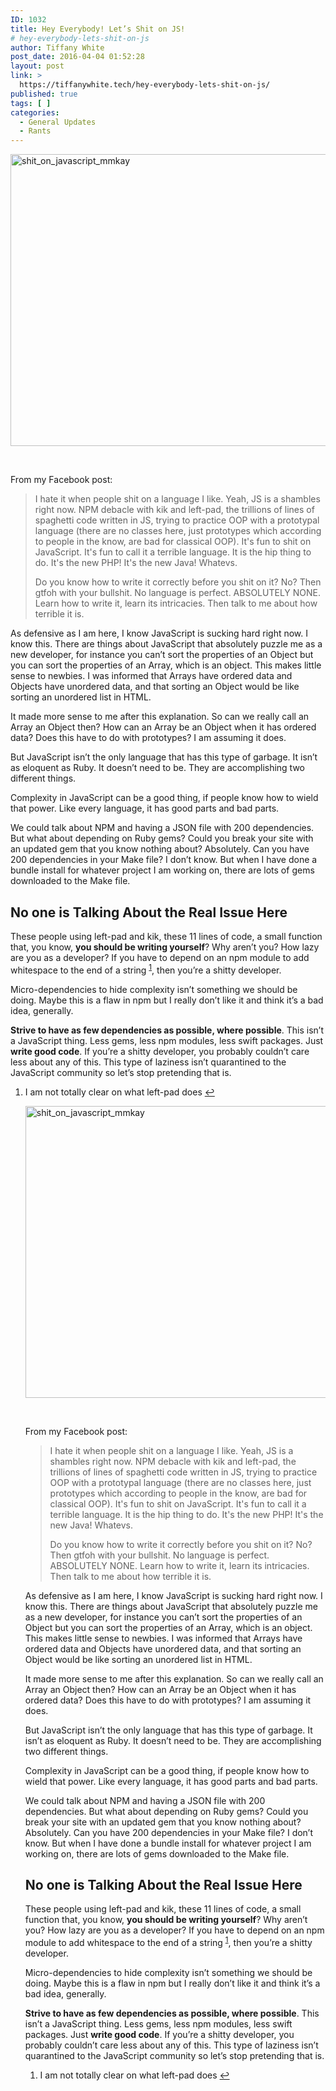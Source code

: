 ```yaml
---
ID: 1032
title: Hey Everybody! Let’s Shit on JS!
# hey-everybody-lets-shit-on-js
author: Tiffany White
post_date: 2016-04-04 01:52:28
layout: post
link: >
  https://tiffanywhite.tech/hey-everybody-lets-shit-on-js/
published: true
tags: [ ]
categories:
  - General Updates
  - Rants
---
```



<a href="http://helloburgh.me/wp-content/uploads/2016/04/shitonjs.jpeg" rel="attachment wp-att-1035"><img class="aligncenter size-large wp-image-1035" src="http://helloburgh.me/wp-content/uploads/2016/04/shitonjs-1024x683.jpeg" alt="shit_on_javascript_mmkay" width="700" height="467" /></a>

&nbsp;

From my Facebook post:
<blockquote>I hate it when people shit on a language I like. Yeah, JS is a shambles right now. NPM debacle with kik and left-pad, the trillions of lines of spaghetti code written in JS, trying to practice OOP with a prototypal language (there are no classes here, just prototypes which according to people in the know, are bad for classical OOP). It's fun to shit on JavaScript. It's fun to call it a terrible language. It is the hip thing to do. It's the new PHP! It's the new Java! Whatevs.

Do you know how to write it correctly before you shit on it? No? Then gtfoh with your bullshit. No language is perfect. ABSOLUTELY NONE. Learn how to write it, learn its intricacies. Then talk to me about how terrible it is.</blockquote>
As defensive as I am here, I know JavaScript is sucking hard right now. I know this. There are things about JavaScript that absolutely puzzle me as a new developer, for instance you can’t sort the properties of an Object but you can sort the properties of an Array, which is an object. This makes little sense to newbies. I was informed that Arrays have ordered data and Objects have unordered data, and that sorting an Object would be like sorting an unordered list in HTML.

It made more sense to me after this explanation. So can we really call an Array an Object then? How can an Array be an Object when it has ordered data? Does this have to do with prototypes? I am assuming it does.

But JavaScript isn’t the only language that has this type of garbage. It isn’t as eloquent as Ruby. It doesn’t need to be. They are accomplishing two different things.

Complexity in JavaScript can be a good thing, if people know how to wield that power. Like every language, it has good parts and bad parts.

We could talk about NPM and having a JSON file with 200 dependencies. But what about depending on Ruby gems? Could you break your site with an updated gem that you know nothing about? Absolutely. Can you have 200 dependencies in your Make file? I don’t know. But when I have done a bundle install for whatever project I am working on, there are lots of gems downloaded to the Make file.
<h2>No one is Talking About the Real Issue Here</h2>
These people using left-pad and kik, these 11 lines of code, a small function that, you know, <strong>you should be writing yourself</strong>? Why aren’t you? How lazy are you as a developer? If you have to depend on an npm module to add whitespace to the end of a string <sup><a id="ffn1" class="footnote" href="#fn1">1</a></sup>, then you’re a shitty developer.

Micro-dependencies to hide complexity isn’t something we should be doing. Maybe this is a flaw in npm but I really don’t like it and think it’s a bad idea, generally.

<strong>Strive to have as few dependencies as possible, where possible</strong>. This isn’t a JavaScript thing. Less gems, less npm modules, less swift packages. Just <strong>write good code</strong>. If you’re a shitty developer, you probably couldn’t care less about any of this. This type of laziness isn’t quarantined to the JavaScript community so let’s stop pretending that is.
<ol id="footnotes">
	<li id="fn1">I am not totally clear on what left-pad does <a href="#ffn1">↩︎</a></li>



<a href="http://helloburgh.me/wp-content/uploads/2016/04/shitonjs.jpeg" rel="attachment wp-att-1035"><img class="aligncenter size-large wp-image-1035" src="http://helloburgh.me/wp-content/uploads/2016/04/shitonjs-1024x683.jpeg" alt="shit_on_javascript_mmkay" width="700" height="467" /></a>

&nbsp;

From my Facebook post:
<blockquote>I hate it when people shit on a language I like. Yeah, JS is a shambles right now. NPM debacle with kik and left-pad, the trillions of lines of spaghetti code written in JS, trying to practice OOP with a prototypal language (there are no classes here, just prototypes which according to people in the know, are bad for classical OOP). It's fun to shit on JavaScript. It's fun to call it a terrible language. It is the hip thing to do. It's the new PHP! It's the new Java! Whatevs.

Do you know how to write it correctly before you shit on it? No? Then gtfoh with your bullshit. No language is perfect. ABSOLUTELY NONE. Learn how to write it, learn its intricacies. Then talk to me about how terrible it is.</blockquote>
As defensive as I am here, I know JavaScript is sucking hard right now. I know this. There are things about JavaScript that absolutely puzzle me as a new developer, for instance you can’t sort the properties of an Object but you can sort the properties of an Array, which is an object. This makes little sense to newbies. I was informed that Arrays have ordered data and Objects have unordered data, and that sorting an Object would be like sorting an unordered list in HTML.

It made more sense to me after this explanation. So can we really call an Array an Object then? How can an Array be an Object when it has ordered data? Does this have to do with prototypes? I am assuming it does.

But JavaScript isn’t the only language that has this type of garbage. It isn’t as eloquent as Ruby. It doesn’t need to be. They are accomplishing two different things.

Complexity in JavaScript can be a good thing, if people know how to wield that power. Like every language, it has good parts and bad parts.

We could talk about NPM and having a JSON file with 200 dependencies. But what about depending on Ruby gems? Could you break your site with an updated gem that you know nothing about? Absolutely. Can you have 200 dependencies in your Make file? I don’t know. But when I have done a bundle install for whatever project I am working on, there are lots of gems downloaded to the Make file.
<h2>No one is Talking About the Real Issue Here</h2>
These people using left-pad and kik, these 11 lines of code, a small function that, you know, <strong>you should be writing yourself</strong>? Why aren’t you? How lazy are you as a developer? If you have to depend on an npm module to add whitespace to the end of a string <sup><a id="ffn1" class="footnote" href="#fn1">1</a></sup>, then you’re a shitty developer.

Micro-dependencies to hide complexity isn’t something we should be doing. Maybe this is a flaw in npm but I really don’t like it and think it’s a bad idea, generally.

<strong>Strive to have as few dependencies as possible, where possible</strong>. This isn’t a JavaScript thing. Less gems, less npm modules, less swift packages. Just <strong>write good code</strong>. If you’re a shitty developer, you probably couldn’t care less about any of this. This type of laziness isn’t quarantined to the JavaScript community so let’s stop pretending that is.
<ol id="footnotes">
	<li id="fn1">I am not totally clear on what left-pad does <a href="#ffn1">↩︎</a></li>




</ol>
